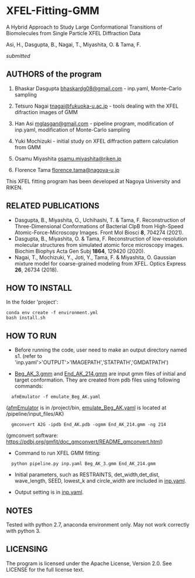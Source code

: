  # XFEL-Fitting-GMM
 
 A Hybrid Approach to Study Large Conformational Transitions of Biomolecules from Single Particle XFEL Diffraction Data
 
 Asi, H., Dasgupta, B., Nagai, T., Miyashita, O. & Tama, F.
 
 *submitted*

## AUTHORS of the program

1. Bhaskar Dasgupta <bhaskardg08@gmail.com> - inp.yaml, Monte-Carlo sampling

2. Tetsuro Nagai <tnagai@fukuoka-u.ac.jp> - tools dealing with the XFEL difraction images of GMM

3. Han Asi <mglasgan@gmail.com> - pipeline program, modification of inp.yaml, modification of Monte-Carlo sampling

4. Yuki Mochizuki - initial study on XFEL diffraction pattern calculation from GMM

5. Osamu Miyashita <osamu.miyashita@riken.jp>

6. Florence Tama <florence.tama@nagoya-u.jp>

This XFEL fitting program has been developed at Nagoya University and RIKEN.

## RELATED PUBLICATIONS

- Dasgupta, B., Miyashita, O., Uchihashi, T. & Tama, F. Reconstruction of Three-Dimensional Conformations of Bacterial ClpB from High-Speed Atomic-Force-Microscopy Images. Front Mol Biosci **8**, 704274 (2021).
- Dasgupta, B., Miyashita, O. & Tama, F. Reconstruction of low-resolution molecular structures from simulated atomic force microscopy images. Biochim Biophys Acta Gen Subj **1864**, 129420 (2020).
- Nagai, T., Mochizuki, Y., Joti, Y., Tama, F. & Miyashita, O. Gaussian mixture model for coarse-grained modeling from XFEL. Optics Express **26**, 26734 (2018).

## HOW TO INSTALL

In the folder 'project':
```
conda env create -f environment.yml
bash install.sh 
```
## HOW TO RUN

- Before running the code, user need to make an output directory named s1. (refer to 'inp.yaml'>'OUTPUT'>'IMAGEPATH','STATPATH','GMDATPATH')

- [Beg_AK_3.gmm](pipeline/Beg_AK_3.gmm) and [End_AK_214.gmm](pipeline/End_AK_214.gmm) are input gmm files of initial and target conformation. They are created from pdb files using following commands: 
```  
  afmEmulator -f emulate_Beg_AK.yaml
```  
  ([afmEmulator](project/bin/afmEmulator) is in /project/bin, [emulate_Beg_AK.yaml](pipeline/input_files/AK/emulate_Beg_AK.yaml) is located at /pipeline/input_files/AK)
```  
  gmconvert A2G -ipdb End_AK.pdb -ogmm End_AK_214.gmm -ng 214
```  
  (gmconvert software: https://pdbj.org/gmfit/doc_gmconvert/README_gmconvert.html)

- Command to run XFEL GMM fitting: 
```
  python pipeline.py inp.yaml Beg_AK_3.gmm End_AK_214.gmm
```  
- Initial parameters, such as RESTRAINTS, det_width,det_dist, wave_length, SEED, lowest_k and circle_width are included in [inp.yaml](pipeline/inp.yaml).

- Output setting is in [inp.yaml](pipeline/inp.yaml).

## NOTES

Tested with python 2.7, anaconda environment only. May not work correctly with python 3.

## LICENSING

The program is licensed under the Apache License, Version 2.0. See LICENSE for the full license text.







